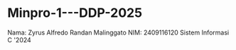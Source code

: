 # Minpro-1---DDP-2025
Nama: Zyrus Alfredo Randan Malinggato NIM: 2409116120 Sistem Informasi C '2024 
